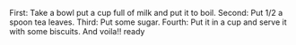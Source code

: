 First: Take a bowl put a cup full of milk and put it to boil.
Second: Put 1/2 a spoon tea leaves.
Third: Put some sugar.
Fourth: Put it in a cup and serve it with some biscuits.
And voila!! ready 
